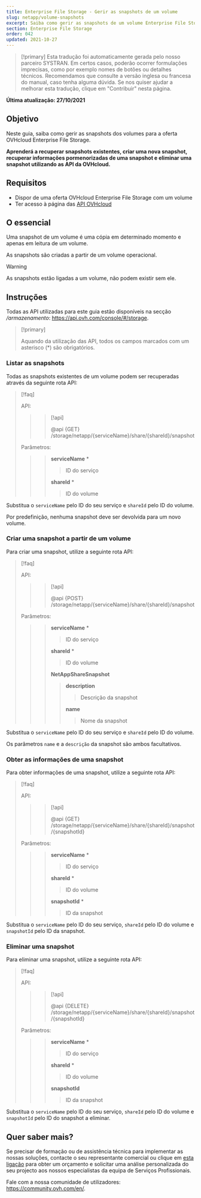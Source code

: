 ```yaml
---
title: Enterprise File Storage - Gerir as snapshots de um volume
slug: netapp/volume-snapshots
excerpt: Saiba como gerir as snapshots de um volume Enterprise File Storage utilizando as API OVHcloud
section: Enterprise File Storage
order: 042
updated: 2021-10-27
---
```


> [!primary]
> Esta tradução foi automaticamente gerada pelo nosso parceiro SYSTRAN. Em certos casos, poderão ocorrer formulações imprecisas, como por exemplo nomes de botões ou detalhes técnicos. Recomendamos que consulte a versão inglesa ou francesa do manual, caso tenha alguma dúvida. Se nos quiser ajudar a melhorar esta tradução, clique em "Contribuir" nesta página.
>

**Última atualização: 27/10/2021**

## Objetivo

Neste guia, saiba como gerir as snapshots dos volumes para a oferta OVHcloud Enterprise File Storage.

**Aprenderá a recuperar snapshots existentes, criar uma nova snapshot, recuperar informações pormenorizadas de uma snapshot e eliminar uma snapshot utilizando as API da OVHcloud.**

## Requisitos

- Dispor de uma oferta OVHcloud Enterprise File Storage com um volume
- Ter acesso à página das [API OVHcloud](https://api.ovh.com/)

## O essencial

Uma snapshot de um volume é uma cópia em determinado momento e apenas em leitura de um volume.

As snapshots são criadas a partir de um volume operacional.

> [!warning]
>
> As snapshots estão ligadas a um volume, não podem existir sem ele.
>

## Instruções

Todas as API utilizadas para este guia estão disponíveis na secção */armazenamento*: <https://api.ovh.com/console/#/storage>.

> [!primary]
>
> Aquando da utilização das API, todos os campos marcados com um asterisco (\*) são obrigatórios.
>

### Listar as snapshots

Todas as snapshots existentes de um volume podem ser recuperadas através da seguinte rota API:

> [!faq]
>
> API:
>
>> > [!api]
>> >
>> > @api {GET} /storage/netapp/{serviceName}/share/{shareId}/snapshot
>>
>>
>
> Parâmetros:
>
>> > **serviceName** *
>> >
>> >> ID do serviço
>> >
>> > **shareId** *
>> >
>> >> ID do volume
>

Substitua o `serviceName` pelo ID do seu serviço e `shareId` pelo ID do volume.

Por predefinição, nenhuma snapshot deve ser devolvida para um novo volume.

### Criar uma snapshot a partir de um volume

Para criar uma snapshot, utilize a seguinte rota API:

> [!faq]
>
> API:
>
>> > [!api]
>> >
>> > @api {POST} /storage/netapp/{serviceName}/share/{shareId}/snapshot
>> >
>>
>
> Parâmetros:
>
>> > **serviceName** *
>> >
>> >> ID do serviço
>> >
>> > **shareId** *
>> >
>> >> ID do volume
>> >
>> > **NetAppShareSnapshot**
>> >
>> >> **description**
>> >>
>> >> > Descrição da snapshot
>> >>
>> >> **name**
>> >>
>> >> > Nome da snapshot
>

Substitua o `serviceName` pelo ID do seu serviço e `shareId` pelo ID do volume.

Os parâmetros `name` e a `descrição` da snapshot são ambos facultativos.

### Obter as informações de uma snapshot

Para obter informações de uma snapshot, utilize a seguinte rota API:

> [!faq]
>
> API:
>
>> > [!api]
>> >
>> > @api {GET} /storage/netapp/{serviceName}/share/{shareId}/snapshot/{snapshotId}
>>
>>
>
> Parâmetros:
>
>> > **serviceName** *
>> >
>> >> ID do serviço
>> >
>> > **shareId** *
>> >
>> >> ID do volume
>> >
>> > **snapshotId** *
>> >
>> >> ID da snapshot
>

Substitua o `serviceName` pelo ID do seu serviço, `shareId` pelo ID do volume e `snapshotId` pelo ID da snapshot.

### Eliminar uma snapshot

Para eliminar uma snapshot, utilize a seguinte rota API:

> [!faq]
>
> API:
>
>> > [!api]
>> >
>> > @api {DELETE} /storage/netapp/{serviceName}/share/{shareId}/snapshot/{snapshotId}
>>
>>
>
> Parâmetros:
>
>> > **serviceName** *
>> >
>> >> ID do serviço
>> >
>> > **shareId** *
>> >
>> >> ID do volume
>> >
>> > **snapshotId**
>> >
>> >> ID da snapshot
>

Substitua o `serviceName` pelo ID do seu serviço, `shareId` pelo ID do volume e `snapshotId` pelo ID do snapshot a eliminar.

## Quer saber mais?

Se precisar de formação ou de assistência técnica para implementar as nossas soluções, contacte o seu representante comercial ou clique em [esta ligação](https://www.ovhcloud.com/pt/professional-services/) para obter um orçamento e solicitar uma análise personalizada do seu projecto aos nossos especialistas da equipa de Serviços Profissionais.

Fale com a nossa comunidade de utilizadores: <https://community.ovh.com/en/>.
